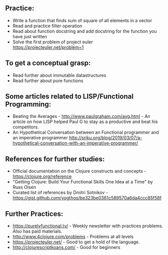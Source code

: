 
## Practice:

- Write a function that finds sum of square of all elements in a vector
- Read and practice filter operation
- Read about function docstring and add docstring for the function you have just written
- Solve the first problem of project euler https://projecteuler.net/problem=1

## To get a conceptual grasp:

- Read further about immutable datastructures
- Read further about pure functions

## Some articles related to LISP/Functional Programming:

-  Beating the Averages - http://www.paulgraham.com/avg.html - An article on how LISP helped Paul G to stay as a productive and beat his competitors.
-  An Hypothetical Conversation between an Functional programmer and an imperative programmer http://sriku.org/blog/2019/03/07/a-hypothetical-conversation-with-an-imperative-programmer/

## References for further studies:

- Official documentation on the Clojure constructs and concepts - https://clojure.org/reference
- "Getting Clojure: Build Your Functional Skills One Idea at a Time"  by Russ Olsen
- Curated list of references by  Dmitri Sotnikov - https://gist.github.com/yogthos/be323be0361c589570a6da4ccc85f58f


## Further Practices:

- https://purelyfunctional.tv/ - Weekly newsletter with practices problems. Also has paid materials.
- http://www.4clojure.com/problems - Problems at all levels
- https://projecteuler.net/ - Good to get a hold of the language.
- http://clojurescriptkoans.com/ - Good for beginners